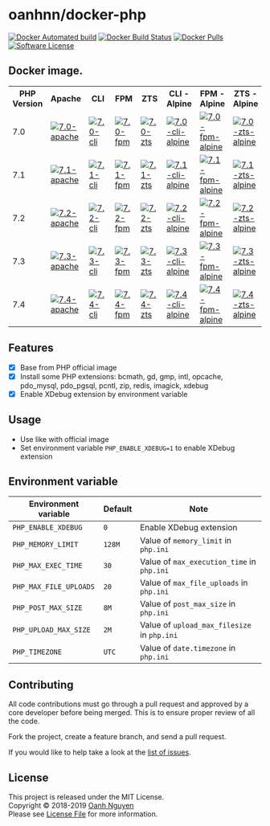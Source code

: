 # oanhnn/docker-php

[![Docker Automated build](https://img.shields.io/docker/automated/oanhnn/php)](https://hub.docker.com/r/oanhnn/php)
[![Docker Build Status](https://img.shields.io/docker/build/oanhnn/php)](https://hub.docker.com/r/oanhnn/php)
[![Docker Pulls](https://img.shields.io/docker/pulls/oanhnn/php)](https://hub.docker.com/r/oanhnn/php)
[![Software License](https://img.shields.io/github/license/oanhnn/laravel-logzio.svg)](LICENSE)

## Docker image.

<table>
  <tr>
    <th>PHP Version</th>
    <th>Apache</th>
    <th>CLI</th>
    <th>FPM</th>
    <th>ZTS</th>
    <th>CLI - Alpine</th>
    <th>FPM - Alpine</th>
    <th>ZTS - Alpine</th>
  </tr>
  <tr>
    <td>7.0</td>
    <td>
      <a href="https://travis-ci.org/oanhnn/docker-php" title="7.0-apache"><img src="https://travis-ci.org/oanhnn/docker-php.svg?branch=7.0-apache" alt="7.0-apache"/></a>
    </td>
    <td>
      <a href="https://travis-ci.org/oanhnn/docker-php" title="7.0-cli"><img src="https://travis-ci.org/oanhnn/docker-php.svg?branch=7.0-cli" alt="7.0-cli"/></a>
    </td>
    <td>
      <a href="https://travis-ci.org/oanhnn/docker-php" title="7.0-fpm"><img src="https://travis-ci.org/oanhnn/docker-php.svg?branch=7.0-fpm" alt="7.0-fpm"/></a>
    </td>
    <td>
      <a href="https://travis-ci.org/oanhnn/docker-php" title="7.0-zts"><img src="https://travis-ci.org/oanhnn/docker-php.svg?branch=7.0-zts" alt="7.0-zts"/></a>
    </td>
    <td>
      <a href="https://travis-ci.org/oanhnn/docker-php" title="7.0-cli-alpine"><img src="https://travis-ci.org/oanhnn/docker-php.svg?branch=7.0-cli-alpine" alt="7.0-cli-alpine"/></a>
    </td>
    <td>
      <a href="https://travis-ci.org/oanhnn/docker-php" title="7.0-fpm-alpine"><img src="https://travis-ci.org/oanhnn/docker-php.svg?branch=7.0-fpm-alpine" alt="7.0-fpm-alpine"/></a>
    </td>
    <td>
      <a href="https://travis-ci.org/oanhnn/docker-php" title="7.0-zts-alpine"><img src="https://travis-ci.org/oanhnn/docker-php.svg?branch=7.0-zts-alpine" alt="7.0-zts-alpine"/></a>
    </td>
  </tr>
  <tr>
    <td>7.1</td>
    <td>
      <a href="https://travis-ci.org/oanhnn/docker-php" title="7.1-apache"><img src="https://travis-ci.org/oanhnn/docker-php.svg?branch=7.1-apache" alt="7.1-apache"/></a>
    </td>
    <td>
      <a href="https://travis-ci.org/oanhnn/docker-php" title="7.1-cli"><img src="https://travis-ci.org/oanhnn/docker-php.svg?branch=7.1-cli" alt="7.1-cli"/></a>
    </td>
    <td>
      <a href="https://travis-ci.org/oanhnn/docker-php" title="7.1-fpm"><img src="https://travis-ci.org/oanhnn/docker-php.svg?branch=7.1-fpm" alt="7.1-fpm"/></a>
    </td>
    <td>
      <a href="https://travis-ci.org/oanhnn/docker-php" title="7.1-zts"><img src="https://travis-ci.org/oanhnn/docker-php.svg?branch=7.1-zts" alt="7.1-zts"/></a>
    </td>
    <td>
      <a href="https://travis-ci.org/oanhnn/docker-php" title="7.1-cli-alpine"><img src="https://travis-ci.org/oanhnn/docker-php.svg?branch=7.1-cli-alpine" alt="7.1-cli-alpine"/></a>
    </td>
    <td>
      <a href="https://travis-ci.org/oanhnn/docker-php" title="7.1-fpm-alpine"><img src="https://travis-ci.org/oanhnn/docker-php.svg?branch=7.1-fpm-alpine" alt="7.1-fpm-alpine"/></a>
    </td>
    <td>
      <a href="https://travis-ci.org/oanhnn/docker-php" title="7.1-zts-alpine"><img src="https://travis-ci.org/oanhnn/docker-php.svg?branch=7.1-zts-alpine" alt="7.1-zts-alpine"/></a>
    </td>
  </tr>
  <tr>
    <td>7.2</td>
    <td>
      <a href="https://travis-ci.org/oanhnn/docker-php" title="7.2-apache"><img src="https://travis-ci.org/oanhnn/docker-php.svg?branch=7.2-apache" alt="7.2-apache"/></a>
    </td>
    <td>
      <a href="https://travis-ci.org/oanhnn/docker-php" title="7.2-cli"><img src="https://travis-ci.org/oanhnn/docker-php.svg?branch=7.2-cli" alt="7.2-cli"/></a>
    </td>
    <td>
      <a href="https://travis-ci.org/oanhnn/docker-php" title="7.2-fpm"><img src="https://travis-ci.org/oanhnn/docker-php.svg?branch=7.2-fpm" alt="7.2-fpm"/></a>
    </td>
    <td>
      <a href="https://travis-ci.org/oanhnn/docker-php" title="7.2-zts"><img src="https://travis-ci.org/oanhnn/docker-php.svg?branch=7.2-zts" alt="7.2-zts"/></a>
    </td>
    <td>
      <a href="https://travis-ci.org/oanhnn/docker-php" title="7.2-cli-alpine"><img src="https://travis-ci.org/oanhnn/docker-php.svg?branch=7.2-cli-alpine" alt="7.2-cli-alpine"/></a>
    </td>
    <td>
      <a href="https://travis-ci.org/oanhnn/docker-php" title="7.2-fpm-alpine"><img src="https://travis-ci.org/oanhnn/docker-php.svg?branch=7.2-fpm-alpine" alt="7.2-fpm-alpine"/></a>
    </td>
    <td>
      <a href="https://travis-ci.org/oanhnn/docker-php" title="7.2-zts-alpine"><img src="https://travis-ci.org/oanhnn/docker-php.svg?branch=7.2-zts-alpine" alt="7.2-zts-alpine"/></a>
    </td>
  </tr>
  <tr>
    <td>7.3</td>
    <td>
      <a href="https://travis-ci.org/oanhnn/docker-php" title="7.3-apache"><img src="https://travis-ci.org/oanhnn/docker-php.svg?branch=7.3-apache" alt="7.3-apache"/></a>
    </td>
    <td>
      <a href="https://travis-ci.org/oanhnn/docker-php" title="7.3-cli"><img src="https://travis-ci.org/oanhnn/docker-php.svg?branch=7.3-cli" alt="7.3-cli"/></a>
    </td>
    <td>
      <a href="https://travis-ci.org/oanhnn/docker-php" title="7.3-fpm"><img src="https://travis-ci.org/oanhnn/docker-php.svg?branch=7.3-fpm" alt="7.3-fpm"/></a>
    </td>
    <td>
      <a href="https://travis-ci.org/oanhnn/docker-php" title="7.3-zts"><img src="https://travis-ci.org/oanhnn/docker-php.svg?branch=7.3-zts" alt="7.3-zts"/></a>
    </td>
    <td>
      <a href="https://travis-ci.org/oanhnn/docker-php" title="7.3-cli-alpine"><img src="https://travis-ci.org/oanhnn/docker-php.svg?branch=7.3-cli-alpine" alt="7.3-cli-alpine"/></a>
    </td>
    <td>
      <a href="https://travis-ci.org/oanhnn/docker-php" title="7.3-fpm-alpine"><img src="https://travis-ci.org/oanhnn/docker-php.svg?branch=7.3-fpm-alpine" alt="7.3-fpm-alpine"/></a>
    </td>
    <td>
      <a href="https://travis-ci.org/oanhnn/docker-php" title="7.3-zts-alpine"><img src="https://travis-ci.org/oanhnn/docker-php.svg?branch=7.3-zts-alpine" alt="7.3-zts-alpine"/></a>
    </td>
  </tr>
  <tr>
    <td>7.4</td>
    <td>
      <a href="https://travis-ci.org/oanhnn/docker-php" title="7.4-apache"><img src="https://travis-ci.org/oanhnn/docker-php.svg?branch=7.4-apache" alt="7.4-apache"/></a>
    </td>
    <td>
      <a href="https://travis-ci.org/oanhnn/docker-php" title="7.4-cli"><img src="https://travis-ci.org/oanhnn/docker-php.svg?branch=7.4-cli" alt="7.4-cli"/></a>
    </td>
    <td>
      <a href="https://travis-ci.org/oanhnn/docker-php" title="7.4-fpm"><img src="https://travis-ci.org/oanhnn/docker-php.svg?branch=7.4-fpm" alt="7.4-fpm"/></a>
    </td>
    <td>
      <a href="https://travis-ci.org/oanhnn/docker-php" title="7.4-zts"><img src="https://travis-ci.org/oanhnn/docker-php.svg?branch=7.4-zts" alt="7.4-zts"/></a>
    </td>
    <td>
      <a href="https://travis-ci.org/oanhnn/docker-php" title="7.4-cli-alpine"><img src="https://travis-ci.org/oanhnn/docker-php.svg?branch=7.4-cli-alpine" alt="7.4-cli-alpine"/></a>
    </td>
    <td>
      <a href="https://travis-ci.org/oanhnn/docker-php" title="7.4-fpm-alpine"><img src="https://travis-ci.org/oanhnn/docker-php.svg?branch=7.4-fpm-alpine" alt="7.4-fpm-alpine"/></a>
    </td>
    <td>
      <a href="https://travis-ci.org/oanhnn/docker-php" title="7.4-zts-alpine"><img src="https://travis-ci.org/oanhnn/docker-php.svg?branch=7.4-zts-alpine" alt="7.4-zts-alpine"/></a>
    </td>
  </tr>
</table>

## Features

- [x] Base from PHP official image
- [x] Install some PHP extensions: bcmath, gd, gmp, intl, opcache, pdo_mysql, pdo_pgsql, pcntl, zip, redis, imagick, xdebug
- [x] Enable XDebug extension by environment variable

## Usage

- Use like with official image
- Set environment variable `PHP_ENABLE_XDEBUG=1` to enable XDebug extension

## Environment variable

| Environment variable   | Default | Note |
|------------------------|---------|------|
| `PHP_ENABLE_XDEBUG`    | `0`     | Enable XDebug extension |
| `PHP_MEMORY_LIMIT`     | `128M`  | Value of `memory_limit` in `php.ini` |
| `PHP_MAX_EXEC_TIME`    | `30`    | Value of `max_execution_time` in `php.ini` |
| `PHP_MAX_FILE_UPLOADS` | `20`    | Value of `max_file_uploads` in `php.ini` |
| `PHP_POST_MAX_SIZE`    | `8M`    | Value of `post_max_size` in `php.ini` |
| `PHP_UPLOAD_MAX_SIZE`  | `2M`    | Value of `upload_max_filesize` in `php.ini` |
| `PHP_TIMEZONE`         | `UTC`   | Value of `date.timezone` in `php.ini` |

## Contributing

All code contributions must go through a pull request and approved by a core developer before being merged. 
This is to ensure proper review of all the code.

Fork the project, create a feature branch, and send a pull request.

If you would like to help take a look at the [list of issues](https://github.com/oanhnn/docker-php/issues).

## License

This project is released under the MIT License.   
Copyright © 2018-2019 [Oanh Nguyen](https://github.com/oanhnn)   
Please see [License File](./LICENSE) for more information.
